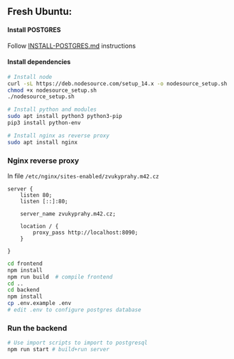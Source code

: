 ## Fresh Ubuntu:

#### Install POSTGRES
Follow [INSTALL-POSTGRES.md](INSTALL-POSTGRES.md) instructions

#### Install dependencies

```bash
# Install node
curl -sL https://deb.nodesource.com/setup_14.x -o nodesource_setup.sh
chmod +x nodesource_setup.sh
./nodesource_setup.sh

# Install python and modules
sudo apt install python3 python3-pip
pip3 install python-env

# Install nginx as reverse proxy
sudo apt install nginx
```

### Nginx reverse proxy
In file `/etc/nginx/sites-enabled/zvukyprahy.m42.cz`
```
server {
	listen 80;
	listen [::]:80;

	server_name zvukyprahy.m42.cz;

	location / {
		proxy_pass http://localhost:8090;
	}

}

```


```bash
cd frontend
npm install
npm run build  # compile frontend
cd ..
cd backend
npm install
cp .env.example .env
# edit .env to configure postgres database
```


### Run the backend
```bash
# Use import scripts to import to postgresql
npm run start # build+run server
```
